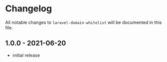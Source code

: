 # Changelog

All notable changes to `laravel-domain-whitelist` will be documented in this file.

## 1.0.0 - 2021-06-20

- initial release

